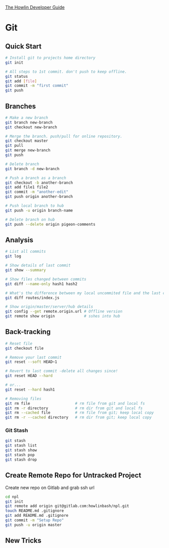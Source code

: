 


[The Howlin Developer Guide](../home.md)



# Git



## Quick Start

```bash
# Install git to projects home directory
git init

# All steps to 1st commit. don't push to keep offline.
git status
git add [file]
git commit -m "first commit"
git push
```



## Branches

```bash
# Make a new branch
git branch new-branch
git checkout new-branch

# Merge the branch. push/pull for online repository.
git checkout master	
git pull
git merge new-branch
git push

# Delete branch
git branch -d new-branch

# Push a branch as a branch
git checkout -b another-branch
git add file1 file2
git commit -m "another-edit"
git push origin another-branch 		   

# Push local branch to hub
git push -u origin branch-name

# Delete branch on hub
git push --delete origin pigeon-comments

```



## Analysis

```bash
# List all commits
git log

# Show details of last commit
git show --summary

# Show files changed between commits
git diff --name-only hash1 hash2

# What's the difference between my local uncommited file and the last commit
git diff routes/index.js

# Show origin/master/server/hub details
git config --get remote.origin.url # Offline version
git remote show origin             # sshes into hub
```



## Back-tracking

```bash
# Reset file
git checkout file

# Remove your last commit
git reset --soft HEAD~1

# Revert to last commit -delete all changes since!
git reset HEAD --hard

# or...
git reset --hard hash1

# Removing files
git rm file                    # rm file from git and local fs
git rm -r directory            # rm dir from git and local fs
git rm --cached file           # rm file from git; keep local copy
git rm -r --cached directory   # rm dir from git; keep local copy
```

### Git Stash

```bash
git stash
git stash list
git stash show
git stash pop
git stash drop
```



## Create Remote Repo for Untracked Project

Create new repo on Gitlab and grab ssh url

```bash
cd npl
git init
git remote add origin git@gitlab.com:howlinbash/npl.git
touch README.md .gitignore
git add README.md .gitignore
git commit -m "Setup Repo"
git push -u origin master
```



## New Tricks


